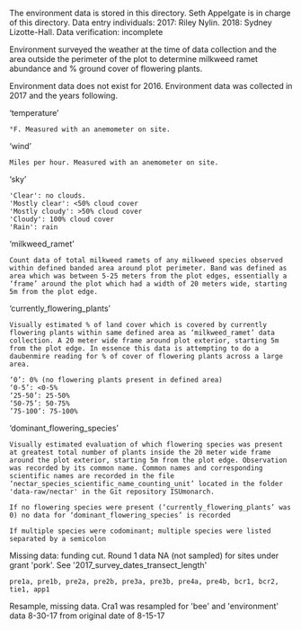 The environment data is stored in this directory. 
Seth Appelgate is in charge of this directory.
Data entry individuals: 2017: Riley Nylin. 2018: Sydney Lizotte-Hall.
Data verification: incomplete

Environment surveyed the weather at the time of data collection and the area outside the perimeter of the plot to determine milkweed ramet abundance and % ground cover of flowering plants. 

Environment data does not exist for 2016. Environment data was collected in 2017 and the years following.

‘temperature’
  
    °F. Measured with an anemometer on site.

‘wind’

    Miles per hour. Measured with an anemometer on site. 

‘sky’
  
    'Clear': no clouds. 
    'Mostly clear': <50% cloud cover
    'Mostly cloudy': >50% cloud cover
    'Cloudy': 100% cloud cover
    'Rain': rain

‘milkweed_ramet’
    
    Count data of total milkweed ramets of any milkweed species observed within defined banded area around plot perimeter. Band was defined as area which was between 5-25 meters from the plot edges, essentially a ‘frame’ around the plot which had a width of 20 meters wide, starting 5m from the plot edge.

‘currently_flowering_plants’

    Visually estimated % of land cover which is covered by currently flowering plants within same defined area as ‘milkweed_ramet’ data collection. A 20 meter wide frame around plot exterior, starting 5m from the plot edge. In essence this data is attempting to do a daubenmire reading for % of cover of flowering plants across a large area.
    
    ‘0’: 0% (no flowering plants present in defined area)
    ‘0-5’: <0-5%
    ‘25-50’: 25-50%
    ‘50-75’: 50-75%
    ’75-100’: 75-100%

‘dominant_flowering_species’

    Visually estimated evaluation of which flowering species was present at greatest total number of plants inside the 20 meter wide frame around the plot exterior, starting 5m from the plot edge. Observation was recorded by its common name. Common names and corresponding scientific names are recorded in the file ‘nectar_species_scientific_name_counting_unit’ located in the folder 'data-raw/nectar' in the Git repository ISUmonarch.
    
    If no flowering species were present (‘currently_flowering_plants’ was 0) no data for ‘dominant_flowering_species’ is recorded
    
    If multiple species were codominant; multiple species were listed separated by a semicolon
    
Missing data: funding cut. Round 1 data NA (not sampled) for sites under grant 'pork'. See '2017_survey_dates_transect_length'
   
    pre1a, pre1b, pre2a, pre2b, pre3a, pre3b, pre4a, pre4b, bcr1, bcr2, tie1, app1

Resample, missing data. Cra1 was resampled for 'bee' and 'environment' data 8-30-17 from original date of 8-15-17

